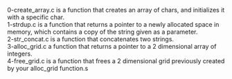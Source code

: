 0-create_array.c is a function that creates an array of chars, and initializes it with a specific char. <br/>
1-strdup.c is a function that returns a pointer to a newly allocated space in memory, which contains a copy of the string given as a parameter. <br/>
2-str_concat.c is a function that concatenates two strings. <br/>
3-alloc_grid.c a function that returns a pointer to a 2 dimensional array of integers. <br/>
4-free_grid.c is a function that frees a 2 dimensional grid previously created by your alloc_grid function.s